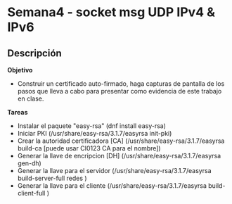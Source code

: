 # Semana4 - socket msg UDP IPv4 & IPv6

## Descripción
**Objetivo**

- Construir un certificado auto-firmado, haga capturas de pantalla de los pasos que lleva a cabo para presentar como evidencia de este trabajo en clase.

**Tareas**

- Instalar el paquete "easy-rsa" (dnf install easy-rsa)
- Iniciar PKI (/usr/share/easy-rsa/3.1.7/easyrsa init-pki)
- Crear la autoridad certificadora [CA] (/usr/share/easy-rsa/3.1.7/easyrsa build-ca [puede usar CI0123 CA para el nombre])
- Generar la llave de encripcion [DH] (/usr/share/easy-rsa/3.1.7/easyrsa gen-dh)
- Generar la llave para el servidor (/usr/share/easy-rsa/3.1.7/easyrsa build-server-full redes )
- Generar la llave para el cliente (/usr/share/easy-rsa/3.1.7/easyrsa build-client-full )